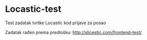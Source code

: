 # Locastic-test
Test zadatak tvrtke Locastic kod prijave za posao

Zadatak rađen prema predlošku: http://slicestic.com/frontend-test/
